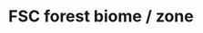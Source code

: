 ---
title: 'FSC forest biome / zone'
field: 'fsc.focus.forestZone'
slug: 'fsc-focus-forestzone'
description: 'Forest zone(s) included in the coverage of the resource'
comment: 'select from control list'
required: False
vocabulary: 'vocabulary.txt'
module: 'Scope'
cluster: 'Fsc'
policy: 'Controlled value. Multi select from control list.'
layout: 'fsc'
---